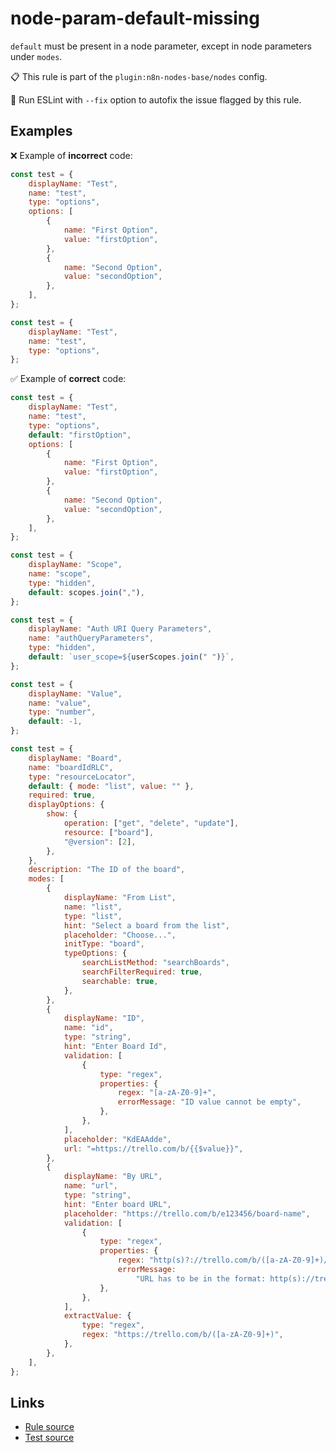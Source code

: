 [//]: # "File generated from a template. Do not edit this file directly."

# node-param-default-missing

`default` must be present in a node parameter, except in node parameters under `modes`.

📋 This rule is part of the `plugin:n8n-nodes-base/nodes` config.

🔧 Run ESLint with `--fix` option to autofix the issue flagged by this rule.

## Examples

❌ Example of **incorrect** code:

```js
const test = {
	displayName: "Test",
	name: "test",
	type: "options",
	options: [
		{
			name: "First Option",
			value: "firstOption",
		},
		{
			name: "Second Option",
			value: "secondOption",
		},
	],
};

const test = {
	displayName: "Test",
	name: "test",
	type: "options",
};
```

✅ Example of **correct** code:

```js
const test = {
	displayName: "Test",
	name: "test",
	type: "options",
	default: "firstOption",
	options: [
		{
			name: "First Option",
			value: "firstOption",
		},
		{
			name: "Second Option",
			value: "secondOption",
		},
	],
};

const test = {
	displayName: "Scope",
	name: "scope",
	type: "hidden",
	default: scopes.join(","),
};

const test = {
	displayName: "Auth URI Query Parameters",
	name: "authQueryParameters",
	type: "hidden",
	default: `user_scope=${userScopes.join(" ")}`,
};

const test = {
	displayName: "Value",
	name: "value",
	type: "number",
	default: -1,
};

const test = {
	displayName: "Board",
	name: "boardIdRLC",
	type: "resourceLocator",
	default: { mode: "list", value: "" },
	required: true,
	displayOptions: {
		show: {
			operation: ["get", "delete", "update"],
			resource: ["board"],
			"@version": [2],
		},
	},
	description: "The ID of the board",
	modes: [
		{
			displayName: "From List",
			name: "list",
			type: "list",
			hint: "Select a board from the list",
			placeholder: "Choose...",
			initType: "board",
			typeOptions: {
				searchListMethod: "searchBoards",
				searchFilterRequired: true,
				searchable: true,
			},
		},
		{
			displayName: "ID",
			name: "id",
			type: "string",
			hint: "Enter Board Id",
			validation: [
				{
					type: "regex",
					properties: {
						regex: "[a-zA-Z0-9]+",
						errorMessage: "ID value cannot be empty",
					},
				},
			],
			placeholder: "KdEAAdde",
			url: "=https://trello.com/b/{{$value}}",
		},
		{
			displayName: "By URL",
			name: "url",
			type: "string",
			hint: "Enter board URL",
			placeholder: "https://trello.com/b/e123456/board-name",
			validation: [
				{
					type: "regex",
					properties: {
						regex: "http(s)?://trello.com/b/([a-zA-Z0-9]+)/[a-zA-Z0-9]+",
						errorMessage:
							"URL has to be in the format: http(s)://trello.com/b/<board ID>/<board name>",
					},
				},
			],
			extractValue: {
				type: "regex",
				regex: "https://trello.com/b/([a-zA-Z0-9]+)",
			},
		},
	],
};
```

## Links

- [Rule source](../../lib/rules/node-param-default-missing.ts)
- [Test source](../../tests/node-param-default-missing.test.ts)
